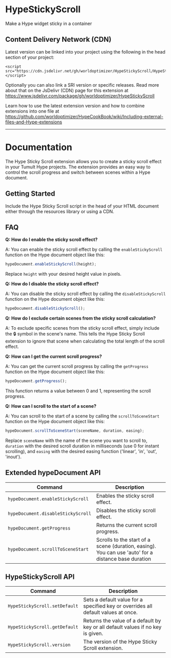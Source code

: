 # HypeStickyScroll
Make a Hype widget sticky in a container

## Content Delivery Network (CDN)
Latest version can be linked into your project using the following in the head section of your project:
```
<script src="https://cdn.jsdelivr.net/gh/worldoptimizer/HypeStickyScroll/HypeStickyScroll.min.js"></script>
```

Optionally you can also link a SRI version or specific releases. Read more about that on the JsDelivr (CDN) page for this extension at https://www.jsdelivr.com/package/gh/worldoptimizer/HypeStickyScroll

Learn how to use the latest extension version and how to combine extensions into one file at https://github.com/worldoptimizer/HypeCookBook/wiki/Including-external-files-and-Hype-extensions


---


# Documentation

The Hype Sticky Scroll extension allows you to create a sticky scroll effect in your Tumult Hype projects. The extension provides an easy way to control the scroll progress and switch between scenes within a Hype document.

## Getting Started

Include the Hype Sticky Scroll script in the head of your HTML document either through the resources library or using a CDN.

## FAQ

**Q: How do I enable the sticky scroll effect?**

A: You can enable the sticky scroll effect by calling the `enableStickyScroll` function on the Hype document object like this:

```javascript
hypeDocument.enableStickyScroll(height);
```

Replace `height` with your desired height value in pixels.

**Q: How do I disable the sticky scroll effect?**

A: You can disable the sticky scroll effect by calling the `disableStickyScroll` function on the Hype document object like this:

```javascript
hypeDocument.disableStickyScroll();
```

**Q: How do I exclude certain scenes from the sticky scroll calculation?**

A: To exclude specific scenes from the sticky scroll effect, simply include the 🔒 symbol in the scene's name. This tells the Hype Sticky Scroll extension to ignore that scene when calculating the total length of the scroll effect.

**Q: How can I get the current scroll progress?**

A: You can get the current scroll progress by calling the `getProgress` function on the Hype document object like this:

```javascript
hypeDocument.getProgress();
```

This function returns a value between 0 and 1, representing the scroll progress.

**Q: How can I scroll to the start of a scene?**

A: You can scroll to the start of a scene by calling the `scrollToSceneStart` function on the Hype document object like this:

```javascript
hypeDocument.scrollToSceneStart(sceneName, duration, easing);
```

Replace `sceneName` with the name of the scene you want to scroll to, `duration` with the desired scroll duration in milliseconds (use 0 for instant scrolling), and `easing` with the desired easing function ('linear', 'in', 'out', 'inout').


## Extended hypeDocument API

| Command               | Description |
|-----------------------|-------------|
| `hypeDocument.enableStickyScroll`  | Enables the sticky scroll effect. |
| `hypeDocument.disableStickyScroll` | Disables the sticky scroll effect. |
| `hypeDocument.getProgress`         | Returns the current scroll progress. |
| `hypeDocument.scrollToSceneStart`  | Scrolls to the start of a scene (duration, easing). You can use 'auto' for a distance base duration |

## HypeStickyScroll API

| Command      | Description |
|--------------|-------------|
| `HypeStickyScroll.setDefault` | Sets a default value for a specified key or overrides all default values at once. |
| `HypeStickyScroll.getDefault` | Returns the value of a default by key or all default values if no key is given. |
| `HypeStickyScroll.version`    | The version of the Hype Sticky Scroll extension. |
